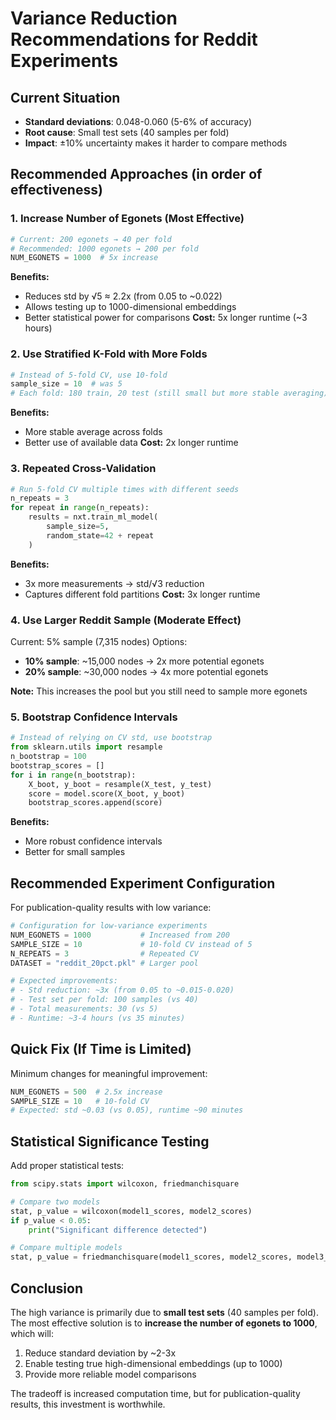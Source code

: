 # Variance Reduction Recommendations for Reddit Experiments

## Current Situation
- **Standard deviations**: 0.048-0.060 (5-6% of accuracy)
- **Root cause**: Small test sets (40 samples per fold)
- **Impact**: ±10% uncertainty makes it harder to compare methods

## Recommended Approaches (in order of effectiveness)

### 1. **Increase Number of Egonets** (Most Effective)
```python
# Current: 200 egonets → 40 per fold
# Recommended: 1000 egonets → 200 per fold
NUM_EGONETS = 1000  # 5x increase
```
**Benefits:**
- Reduces std by √5 ≈ 2.2x (from 0.05 to ~0.022)
- Allows testing up to 1000-dimensional embeddings
- Better statistical power for comparisons
**Cost:** 5x longer runtime (~3 hours)

### 2. **Use Stratified K-Fold with More Folds**
```python
# Instead of 5-fold CV, use 10-fold
sample_size = 10  # was 5
# Each fold: 180 train, 20 test (still small but more stable averaging)
```
**Benefits:**
- More stable average across folds
- Better use of available data
**Cost:** 2x longer runtime

### 3. **Repeated Cross-Validation**
```python
# Run 5-fold CV multiple times with different seeds
n_repeats = 3
for repeat in range(n_repeats):
    results = nxt.train_ml_model(
        sample_size=5,
        random_state=42 + repeat
    )
```
**Benefits:**
- 3x more measurements → std/√3 reduction
- Captures different fold partitions
**Cost:** 3x longer runtime

### 4. **Use Larger Reddit Sample** (Moderate Effect)
Current: 5% sample (7,315 nodes)
Options:
- **10% sample**: ~15,000 nodes → 2x more potential egonets
- **20% sample**: ~30,000 nodes → 4x more potential egonets

**Note:** This increases the pool but you still need to sample more egonets

### 5. **Bootstrap Confidence Intervals**
```python
# Instead of relying on CV std, use bootstrap
from sklearn.utils import resample
n_bootstrap = 100
bootstrap_scores = []
for i in range(n_bootstrap):
    X_boot, y_boot = resample(X_test, y_test)
    score = model.score(X_boot, y_boot)
    bootstrap_scores.append(score)
```
**Benefits:**
- More robust confidence intervals
- Better for small samples

## Recommended Experiment Configuration

For publication-quality results with low variance:

```python
# Configuration for low-variance experiments
NUM_EGONETS = 1000           # Increased from 200
SAMPLE_SIZE = 10             # 10-fold CV instead of 5
N_REPEATS = 3                # Repeated CV
DATASET = "reddit_20pct.pkl" # Larger pool

# Expected improvements:
# - Std reduction: ~3x (from 0.05 to ~0.015-0.020)
# - Test set per fold: 100 samples (vs 40)
# - Total measurements: 30 (vs 5)
# - Runtime: ~3-4 hours (vs 35 minutes)
```

## Quick Fix (If Time is Limited)

Minimum changes for meaningful improvement:
```python
NUM_EGONETS = 500  # 2.5x increase
SAMPLE_SIZE = 10   # 10-fold CV
# Expected: std ~0.03 (vs 0.05), runtime ~90 minutes
```

## Statistical Significance Testing

Add proper statistical tests:
```python
from scipy.stats import wilcoxon, friedmanchisquare

# Compare two models
stat, p_value = wilcoxon(model1_scores, model2_scores)
if p_value < 0.05:
    print("Significant difference detected")

# Compare multiple models
stat, p_value = friedmanchisquare(model1_scores, model2_scores, model3_scores)
```

## Conclusion

The high variance is primarily due to **small test sets** (40 samples per fold). The most effective solution is to **increase the number of egonets to 1000**, which will:
1. Reduce standard deviation by ~2-3x
2. Enable testing true high-dimensional embeddings (up to 1000)
3. Provide more reliable model comparisons

The tradeoff is increased computation time, but for publication-quality results, this investment is worthwhile.